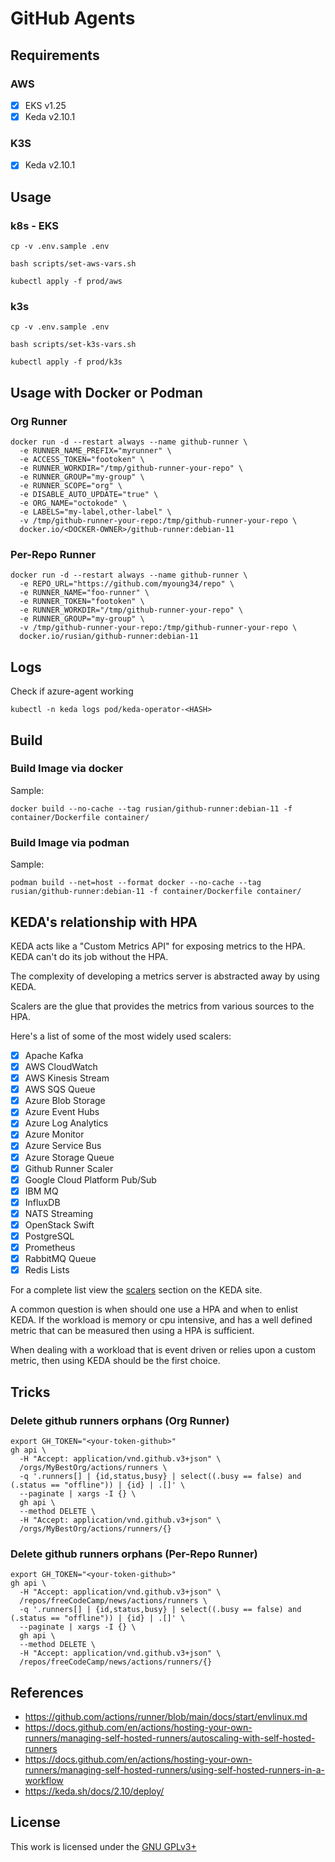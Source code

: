 # GitHub Agents

## Requirements

### AWS

- [x] EKS v1.25
- [x] Keda v2.10.1

### K3S

- [x] Keda v2.10.1

## Usage

### k8s - EKS

```console
cp -v .env.sample .env
```

```console
bash scripts/set-aws-vars.sh
```

```console
kubectl apply -f prod/aws
```

### k3s

```console
cp -v .env.sample .env
```

```console
bash scripts/set-k3s-vars.sh
```

```console
kubectl apply -f prod/k3s
```

## Usage with Docker or Podman

### Org Runner

```console
docker run -d --restart always --name github-runner \
  -e RUNNER_NAME_PREFIX="myrunner" \
  -e ACCESS_TOKEN="footoken" \
  -e RUNNER_WORKDIR="/tmp/github-runner-your-repo" \
  -e RUNNER_GROUP="my-group" \
  -e RUNNER_SCOPE="org" \
  -e DISABLE_AUTO_UPDATE="true" \
  -e ORG_NAME="octokode" \
  -e LABELS="my-label,other-label" \
  -v /tmp/github-runner-your-repo:/tmp/github-runner-your-repo \
  docker.io/<DOCKER-OWNER>/github-runner:debian-11
```

### Per-Repo Runner

```console
docker run -d --restart always --name github-runner \
  -e REPO_URL="https://github.com/myoung34/repo" \
  -e RUNNER_NAME="foo-runner" \
  -e RUNNER_TOKEN="footoken" \
  -e RUNNER_WORKDIR="/tmp/github-runner-your-repo" \
  -e RUNNER_GROUP="my-group" \
  -v /tmp/github-runner-your-repo:/tmp/github-runner-your-repo \
  docker.io/rusian/github-runner:debian-11
```

## Logs

Check if azure-agent working

```console
kubectl -n keda logs pod/keda-operator-<HASH>
```

## Build

### Build Image via docker

Sample:

```console
docker build --no-cache --tag rusian/github-runner:debian-11 -f container/Dockerfile container/
```

### Build Image via podman

Sample:

```console
podman build --net=host --format docker --no-cache --tag rusian/github-runner:debian-11 -f container/Dockerfile container/
```

## KEDA's relationship with HPA

KEDA acts like a "Custom Metrics API" for exposing metrics to the HPA. KEDA
can't do its job without the HPA.

The complexity of developing a metrics server is abstracted away by using KEDA.

Scalers are the glue that provides the metrics from various sources to the HPA.

Here's a list of some of the most widely used scalers:

- [x] Apache Kafka
- [x] AWS CloudWatch
- [x] AWS Kinesis Stream
- [x] AWS SQS Queue
- [x] Azure Blob Storage
- [x] Azure Event Hubs
- [x] Azure Log Analytics
- [x] Azure Monitor
- [x] Azure Service Bus
- [x] Azure Storage Queue
- [x] Github Runner Scaler
- [x] Google Cloud Platform Pub/Sub
- [x] IBM MQ
- [x] InfluxDB
- [x] NATS Streaming
- [x] OpenStack Swift
- [x] PostgreSQL
- [x] Prometheus
- [x] RabbitMQ Queue
- [x] Redis Lists

For a complete list view the [scalers](https://keda.sh/docs/2.8/scalers/) section on the KEDA site.

A common question is when should one use a HPA and when to enlist KEDA.
If the workload is memory or cpu intensive, and has a well defined metric
that can be measured then using a HPA is sufficient.

When dealing with a workload that is event driven or relies upon a
custom metric, then using KEDA should be the first choice.

## Tricks

### Delete github runners orphans (Org Runner)

```console
export GH_TOKEN="<your-token-github>"
gh api \
  -H "Accept: application/vnd.github.v3+json" \
  /orgs/MyBestOrg/actions/runners \
  -q '.runners[] | {id,status,busy} | select((.busy == false) and (.status == "offline")) | {id} | .[]' \
  --paginate | xargs -I {} \
  gh api \
  --method DELETE \
  -H "Accept: application/vnd.github.v3+json" \
  /orgs/MyBestOrg/actions/runners/{}
```

### Delete github runners orphans (Per-Repo Runner)

```
export GH_TOKEN="<your-token-github>"
gh api \
  -H "Accept: application/vnd.github.v3+json" \
  /repos/freeCodeCamp/news/actions/runners \
  -q '.runners[] | {id,status,busy} | select((.busy == false) and (.status == "offline")) | {id} | .[]' \
  --paginate | xargs -I {} \
  gh api \
  --method DELETE \
  -H "Accept: application/vnd.github.v3+json" \
  /repos/freeCodeCamp/news/actions/runners/{}
```

## References

- <https://github.com/actions/runner/blob/main/docs/start/envlinux.md>
- <https://docs.github.com/en/actions/hosting-your-own-runners/managing-self-hosted-runners/autoscaling-with-self-hosted-runners>
- <https://docs.github.com/en/actions/hosting-your-own-runners/managing-self-hosted-runners/using-self-hosted-runners-in-a-workflow>
- <https://keda.sh/docs/2.10/deploy/>

## License

This work is licensed under the [GNU GPLv3+](LICENSE)
